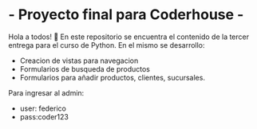 # - Proyecto final para Coderhouse -

Hola a todos! 🙌
En este repositorio se encuentra el contenido de la tercer entrega para el curso de Python.
En el mismo se desarrollo:
- Creacion de vistas para navegacion
- Formularios de busqueda de productos
- Formularios para añadir productos, clientes, sucursales.

Para ingresar al admin:
- user: federico
- pass:coder123

